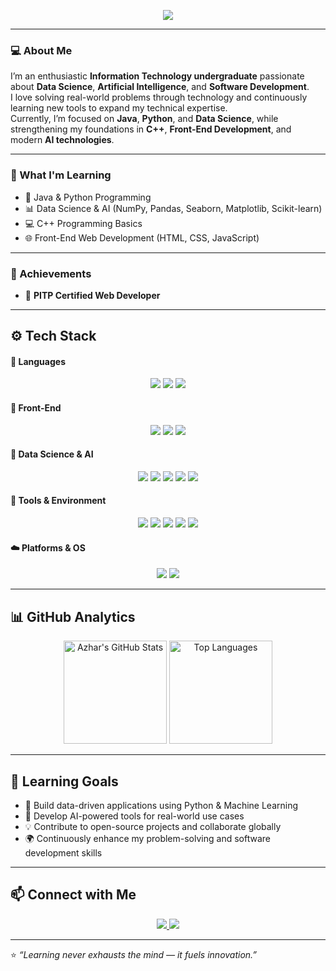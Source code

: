 <!-- Typing Animation Header -->
<p align="center">
  <img src="https://readme-typing-svg.herokuapp.com?font=Fira+Code&size=22&pause=1000&color=00C0FF&center=true&vCenter=true&width=600&lines=👋+Hi%2C+I'm+Azhar+Ahmed+Pathan;Data+Science+%26+AI+Enthusiast;Java+%26+Python+Learner;Information+Technology+Undergraduate" />
</p>

---

### 💻 About Me  
I’m an enthusiastic **Information Technology undergraduate** passionate about **Data Science**, **Artificial Intelligence**, and **Software Development**.  
I love solving real-world problems through technology and continuously learning new tools to expand my technical expertise.  
Currently, I’m focused on **Java**, **Python**, and **Data Science**, while strengthening my foundations in **C++**, **Front-End Development**, and modern **AI technologies**.  

---

### 🧠 What I'm Learning  
- 🌱 Java & Python Programming  
- 📊 Data Science & AI (NumPy, Pandas, Seaborn, Matplotlib, Scikit-learn)  
- 💻 C++ Programming Basics  
- 🌐 Front-End Web Development (HTML, CSS, JavaScript)

---

### 🏅 Achievements  
- 🥇 **PITP Certified Web Developer**

---

## ⚙️ Tech Stack  

#### 🧩 Languages  
<p align="center">
  <img src="https://img.shields.io/badge/Java-%23ED8B00.svg?style=for-the-badge&logo=openjdk&logoColor=white" />
  <img src="https://img.shields.io/badge/Python-3776AB.svg?style=for-the-badge&logo=python&logoColor=white" />
  <img src="https://img.shields.io/badge/C%2B%2B-00599C.svg?style=for-the-badge&logo=c%2B%2B&logoColor=white" />
</p>

#### 🎨 Front-End  
<p align="center">
  <img src="https://img.shields.io/badge/HTML5-E34F26.svg?style=for-the-badge&logo=html5&logoColor=white" />
  <img src="https://img.shields.io/badge/CSS3-1572B6.svg?style=for-the-badge&logo=css3&logoColor=white" />
  <img src="https://img.shields.io/badge/JavaScript-F7DF1E.svg?style=for-the-badge&logo=javascript&logoColor=black" />
</p>

#### 🤖 Data Science & AI  
<p align="center">
  <img src="https://img.shields.io/badge/NumPy-013243.svg?style=for-the-badge&logo=numpy&logoColor=white" />
  <img src="https://img.shields.io/badge/Pandas-150458.svg?style=for-the-badge&logo=pandas&logoColor=white" />
  <img src="https://img.shields.io/badge/Seaborn-0099CC.svg?style=for-the-badge&logoColor=white" />
  <img src="https://img.shields.io/badge/Matplotlib-11557C.svg?style=for-the-badge&logo=plotly&logoColor=white" />
  <img src="https://img.shields.io/badge/Scikit--learn-F7931E.svg?style=for-the-badge&logo=scikit-learn&logoColor=white" />
</p>

#### 🧰 Tools & Environment  
<p align="center">
  <img src="https://img.shields.io/badge/VS%20Code-007ACC.svg?style=for-the-badge&logo=visual-studio-code&logoColor=white" />
  <img src="https://img.shields.io/badge/Git-F05032.svg?style=for-the-badge&logo=git&logoColor=white" />
  <img src="https://img.shields.io/badge/GitHub-181717.svg?style=for-the-badge&logo=github&logoColor=white" />
  <img src="https://img.shields.io/badge/Jupyter-F37626.svg?style=for-the-badge&logo=jupyter&logoColor=white" />
  <img src="https://img.shields.io/badge/Google%20Colab-F9AB00.svg?style=for-the-badge&logo=googlecolab&logoColor=white" />
</p>

#### ☁️ Platforms & OS  
<p align="center">
  <img src="https://img.shields.io/badge/Windows-0078D6.svg?style=for-the-badge&logo=windows&logoColor=white" />
  <img src="https://img.shields.io/badge/Linux-FCC624.svg?style=for-the-badge&logo=linux&logoColor=black" />
</p>

---

## 📊 GitHub Analytics  

<p align="center">
  <img src="https://github-readme-stats.vercel.app/api?username=AzharAhmedPathan&show_icons=true&theme=tokyonight" alt="Azhar's GitHub Stats" height="165">
  <img src="https://github-readme-stats.vercel.app/api/top-langs/?username=AzharAhmedPathan&layout=compact&theme=tokyonight" alt="Top Languages" height="165">
</p>

---

## 🎯 Learning Goals  
- 🚀 Build data-driven applications using Python & Machine Learning  
- 🧠 Develop AI-powered tools for real-world use cases  
- 💡 Contribute to open-source projects and collaborate globally  
- 🌍 Continuously enhance my problem-solving and software development skills  

---

## 📫 Connect with Me  
<p align="center">
  <a href="https://www.linkedin.com/in/azharahmedyzp/">
    <img src="https://img.shields.io/badge/LinkedIn-%230A66C2.svg?style=for-the-badge&logo=linkedin&logoColor=white" />
  </a>
  <a href="mailto:azharahmedyzp@gmail.com">
    <img src="https://img.shields.io/badge/Email-D14836.svg?style=for-the-badge&logo=gmail&logoColor=white" />
  </a>
</p>

---

⭐ *“Learning never exhausts the mind — it fuels innovation.”*
